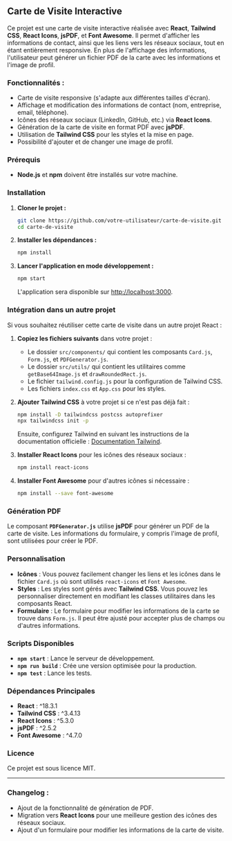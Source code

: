 ## Carte de Visite Interactive

Ce projet est une carte de visite interactive réalisée avec **React**, **Tailwind CSS**, **React Icons**, **jsPDF**, et **Font Awesome**. Il permet d'afficher les informations de contact, ainsi que les liens vers les réseaux sociaux, tout en étant entièrement responsive. En plus de l'affichage des informations, l'utilisateur peut générer un fichier PDF de la carte avec les informations et l'image de profil.

### Fonctionnalités :
- Carte de visite responsive (s'adapte aux différentes tailles d'écran).
- Affichage et modification des informations de contact (nom, entreprise, email, téléphone).
- Icônes des réseaux sociaux (LinkedIn, GitHub, etc.) via **React Icons**.
- Génération de la carte de visite en format PDF avec **jsPDF**.
- Utilisation de **Tailwind CSS** pour les styles et la mise en page.
- Possibilité d'ajouter et de changer une image de profil.
  
### Prérequis

- **Node.js** et **npm** doivent être installés sur votre machine.

### Installation

1. **Cloner le projet :**

   ```bash
   git clone https://github.com/votre-utilisateur/carte-de-visite.git
   cd carte-de-visite
   ```

2. **Installer les dépendances :**

   ```bash
   npm install
   ```

3. **Lancer l'application en mode développement :**

   ```bash
   npm start
   ```

   L'application sera disponible sur [http://localhost:3000](http://localhost:3000).

### Intégration dans un autre projet

Si vous souhaitez réutiliser cette carte de visite dans un autre projet React :

1. **Copiez les fichiers suivants** dans votre projet :
   - Le dossier `src/components/` qui contient les composants `Card.js`, `Form.js`, et `PDFGenerator.js`.
   - Le dossier `src/utils/` qui contient les utilitaires comme `getBase64Image.js` et `drawRoundedRect.js`.
   - Le fichier `tailwind.config.js` pour la configuration de Tailwind CSS.
   - Les fichiers `index.css` et `App.css` pour les styles.

2. **Ajouter Tailwind CSS** à votre projet si ce n'est pas déjà fait :

   ```bash
   npm install -D tailwindcss postcss autoprefixer
   npx tailwindcss init -p
   ```

   Ensuite, configurez Tailwind en suivant les instructions de la documentation officielle : [Documentation Tailwind](https://tailwindcss.com/docs/installation).

3. **Installer React Icons** pour les icônes des réseaux sociaux :

   ```bash
   npm install react-icons
   ```

4. **Installer Font Awesome** pour d'autres icônes si nécessaire :

   ```bash
   npm install --save font-awesome
   ```

### Génération PDF

Le composant **`PDFGenerator.js`** utilise **jsPDF** pour générer un PDF de la carte de visite. Les informations du formulaire, y compris l'image de profil, sont utilisées pour créer le PDF.

### Personnalisation

- **Icônes** : Vous pouvez facilement changer les liens et les icônes dans le fichier `Card.js` où sont utilisés `react-icons` et `Font Awesome`.
- **Styles** : Les styles sont gérés avec **Tailwind CSS**. Vous pouvez les personnaliser directement en modifiant les classes utilitaires dans les composants React.
- **Formulaire** : Le formulaire pour modifier les informations de la carte se trouve dans `Form.js`. Il peut être ajusté pour accepter plus de champs ou d'autres informations.

### Scripts Disponibles

- **`npm start`** : Lance le serveur de développement.
- **`npm run build`** : Crée une version optimisée pour la production.
- **`npm test`** : Lance les tests.

### Dépendances Principales

- **React** : ^18.3.1
- **Tailwind CSS** : ^3.4.13
- **React Icons** : ^5.3.0
- **jsPDF** : ^2.5.2
- **Font Awesome** : ^4.7.0

### Licence

Ce projet est sous licence MIT.

---

### Changelog :
- Ajout de la fonctionnalité de génération de PDF.
- Migration vers **React Icons** pour une meilleure gestion des icônes des réseaux sociaux.
- Ajout d'un formulaire pour modifier les informations de la carte de visite.
